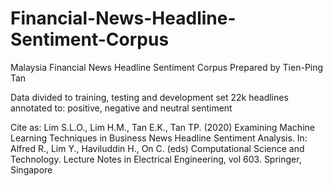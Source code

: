 # Financial-News-Headline-Sentiment-Corpus
Malaysia Financial News Headline Sentiment Corpus
Prepared by Tien-Ping Tan

Data divided to training, testing and development set
22k headlines annotated to: positive, negative and neutral sentiment

Cite as: Lim S.L.O., Lim H.M., Tan E.K., Tan TP. (2020) Examining Machine Learning Techniques in Business News Headline Sentiment Analysis. In: Alfred R., Lim Y., Haviluddin H., On C. (eds) Computational Science and Technology. Lecture Notes in Electrical Engineering, vol 603. Springer, Singapore
